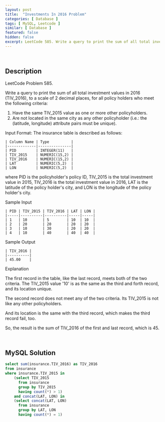 ```yaml
---
layout: post
title:  "Investments In 2016 Problem"
categories: [ Database ]
tags: [ MySQL, Leetcode ]
similar: [ Database ]
featured: false
hidden: false
excerpt: LeetCode 585. Write a query to print the sum of all total investment values in 2016 (TIV_2016).
---
```


<br />

## Description

LeetCode Problem 585. 

Write a query to print the sum of all total investment values in 2016 (TIV_2016), to a scale of 2 decimal places, for all policy holders who meet the following criteria:

1. Have the same TIV_2015 value as one or more other policyholders.
2. Are not located in the same city as any other policyholder (i.e.: the (latitude, longitude) attribute pairs must be unique).

Input Format:
The insurance table is described as follows:

```
| Column Name | Type          |
|-------------|---------------|
| PID         | INTEGER(11)   |
| TIV_2015    | NUMERIC(15,2) |
| TIV_2016    | NUMERIC(15,2) |
| LAT         | NUMERIC(5,2)  |
| LON         | NUMERIC(5,2)  |
```
where PID is the policyholder's policy ID, TIV_2015 is the total investment value in 2015, TIV_2016 is the total investment value in 2016, LAT is the latitude of the policy holder's city, and LON is the longitude of the policy holder's city.

Sample Input

```
| PID | TIV_2015 | TIV_2016 | LAT | LON |
|-----|----------|----------|-----|-----|
| 1   | 10       | 5        | 10  | 10  |
| 2   | 20       | 20       | 20  | 20  |
| 3   | 10       | 30       | 20  | 20  |
| 4   | 10       | 40       | 40  | 40  |
```

Sample Output

```
| TIV_2016 |
|----------|
| 45.00    |
```

Explanation

The first record in the table, like the last record, meets both of the two criteria.
The TIV_2015 value '10' is as the same as the third and forth record, and its location unique.

The second record does not meet any of the two criteria. Its TIV_2015 is not like any other policyholders.

And its location is the same with the third record, which makes the third record fail, too.

So, the result is the sum of TIV_2016 of the first and last record, which is 45.

<br />

## MySQL Solution


```sql
select sum(insurance.TIV_2016) as TIV_2016
from insurance
where insurance.TIV_2015 in
    (select TIV_2015
      from insurance
      group by TIV_2015
      having count(*) > 1)
    and concat(LAT, LON) in
    (select concat(LAT, LON)
      from insurance
      group by LAT, LON
      having count(*) = 1)
```
